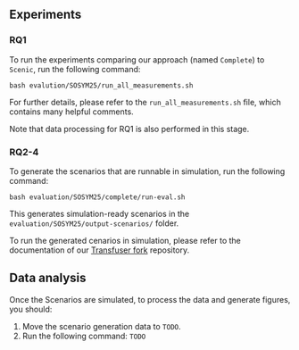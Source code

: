 
## Experiments

### RQ1
To run the experiments comparing our approach (named `Complete`) to `Scenic`, run the following command:
```
bash evalution/SOSYM25/run_all_measurements.sh
```
For further details, please refer to the `run_all_measurements.sh` file, which contains many helpful comments.

Note that data processing for RQ1 is also performed in this stage. 

### RQ2-4

To generate the scenarios that are runnable in simulation, run the following command:
```
bash evaluation/SOSYM25/complete/run-eval.sh
```
This generates simulation-ready scenarios in the `evaluation/SOSYM25/output-scenarios/` folder.

To run the generated cenarios in simulation, please refer to the documentation of our [Transfuser fork](https://github.com/ArenBabikian/transfuser/tree/complete-gen) repository.

## Data analysis

Once the Scenarios are simulated, to process the data and generate figures, you should:

1. Move the scenario generation data to `TODO`.
2. Run the following command: `TODO`
